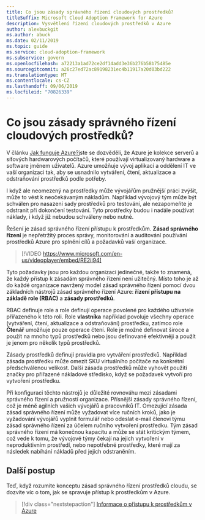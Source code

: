 ```yaml
---
title: Co jsou zásady správného řízení cloudových prostředků?
titleSuffix: Microsoft Cloud Adoption Framework for Azure
description: Vysvětlení řízení cloudových prostředků v Azure
author: alexbuckgit
ms.author: abuck
ms.date: 02/11/2019
ms.topic: guide
ms.service: cloud-adoption-framework
ms.subservice: govern
ms.openlocfilehash: a72213a1ad72ce2df14add3e36b276b58b75485e
ms.sourcegitcommit: a26c27ed72ac89198231ec4b11917a20d03bd222
ms.translationtype: MT
ms.contentlocale: cs-CZ
ms.lasthandoff: 09/06/2019
ms.locfileid: "70826339"
---
```

<!-- markdownlint-disable MD026 -->

# <a name="what-is-cloud-resource-governance"></a>Co jsou zásady správného řízení cloudových prostředků?

V článku [Jak funguje Azure?](../../getting-started/what-is-azure.md)jste se dozvěděli, že Azure je kolekce serverů a síťových hardwarových počítačů, které používají virtualizovaný hardware a software jménem uživatelů. Azure umožňuje vývoj aplikací a oddělení IT ve vaší organizaci tak, aby se usnadnilo vytváření, čtení, aktualizace a odstraňování prostředků podle potřeby.

I když ale neomezený na prostředky může vývojářům pružnější práci zvýšit, může to vést k neočekávaným nákladům. Například vývojový tým může být schválen pro nasazení sady prostředků pro testování, ale nezapomeňte je odstranit při dokončení testování. Tyto prostředky budou i nadále používat náklady, i když již nebudou schváleny nebo nutné.

Řešení je zásad správného řízení přístupu k prostředkům. **Zásad správného řízení** je nepřetržitý proces správy, monitorování a auditování používání prostředků Azure pro splnění cílů a požadavků vaší organizace.

<!-- markdownlint-disable MD034 -->

> [!VIDEO https://www.microsoft.com/en-us/videoplayer/embed/RE2ii94]

<!-- markdownlint-enable MD034 -->

Tyto požadavky jsou pro každou organizaci jedinečné, takže to znamená, že každý přístup k zásadám správného řízení není užitečný. Místo toho je až do každé organizace navržený model zásad správného řízení pomocí dvou základních nástrojů zásad správného řízení Azure: **řízení přístupu na základě role (RBAC)** a **zásady prostředků**.

RBAC definuje role a role definují operace povolené pro každého uživatele přiřazeného k této roli. Role **vlastníka** například povoluje všechny operace (vytváření, čtení, aktualizace a odstraňování) prostředku, zatímco role **Čtenář** umožňuje pouze operace čtení. Role je možné definovat široce a použít na mnoho typů prostředků nebo jsou definované efektivněji a použít je jenom pro několik typů prostředků.

Zásady prostředků definují pravidla pro vytváření prostředků. Například zásada prostředku může omezit SKU virtuálního počítače na konkrétní předschválenou velikost. Další zásada prostředků může vyhovět použití značky pro přiřazené nákladové středisko, když se požadavek vytvoří pro vytvoření prostředku.

Při konfiguraci těchto nástrojů je důležité rovnováhu mezi zásadami správného řízení a pružností organizace. Přísnější zásady správného řízení, což je méně agilních vašich vývojářů a pracovníků IT. Omezující zásada zásad správného řízení může vyžadovat více ručních kroků, jako je vyžadování vývojářů vyplnit formulář nebo odeslat e-mail členovi týmu zásad správného řízení za účelem ručního vytvoření prostředku. Tým zásad správného řízení má konečnou kapacitu a může se stát kritickým týmem, což vede k tomu, že vývojové týmy čekají na jejich vytvoření v neproduktivním prostředí, nebo nepotřebné prostředky, které mají za následek nabíhání nákladů před jejich odstraněním.

## <a name="next-steps"></a>Další postup

Teď, když rozumíte konceptu zásad správného řízení prostředků cloudu, se dozvíte víc o tom, jak se spravuje přístup k prostředkům v Azure.

> [!div class="nextstepaction"]
> [Informace o přístupu k prostředkům v Azure](./azure-resource-access.md)
